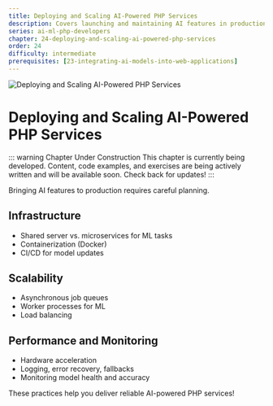 ```yaml
---
title: Deploying and Scaling AI-Powered PHP Services
description: Covers launching and maintaining AI features in production. Discusses infrastructure, containerization, scalability, performance, and monitoring for AI-powered PHP apps.
series: ai-ml-php-developers
chapter: 24-deploying-and-scaling-ai-powered-php-services
order: 24
difficulty: intermediate
prerequisites: [23-integrating-ai-models-into-web-applications]
---
```


![Deploying and Scaling AI-Powered PHP Services](/images/ai-ml-php-developers/chapter-24-deploying-ai-services-hero-full.webp)

# Deploying and Scaling AI-Powered PHP Services

::: warning Chapter Under Construction
This chapter is currently being developed. Content, code examples, and exercises are being actively written and will be available soon. Check back for updates!
:::

Bringing AI features to production requires careful planning.

## Infrastructure

- Shared server vs. microservices for ML tasks
- Containerization (Docker)
- CI/CD for model updates

## Scalability

- Asynchronous job queues
- Worker processes for ML
- Load balancing

## Performance and Monitoring

- Hardware acceleration
- Logging, error recovery, fallbacks
- Monitoring model health and accuracy

These practices help you deliver reliable AI-powered PHP services!
